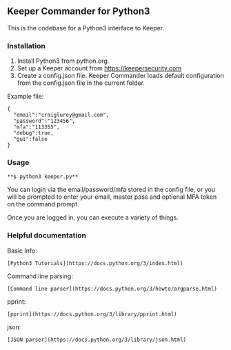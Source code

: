 Keeper Commander for Python3
----

This is the codebase for a Python3 interface to Keeper.

### Installation 

1. Install Python3 from python.org.
2. Set up a Keeper account from https://keepersecurity.com
3. Create a config.json file.  Keeper Commander loads default 
configuration from the config.json file in the current folder.

Example file:

```
{ 
  "email":"craiglurey@gmail.com", 
  "password":"123456", 
  "mfa":"113355", 
  "debug":true, 
  "gui":false 
}
```

### Usage

```
**$ python3 keeper.py**
```

You can login via the email/password/mfa stored in the config file,
or you will be prompted to enter your email, master pass and 
optional MFA token on the command prompt.

Once you are logged in, you can execute a variety of things.

### Helpful documentation

Basic Info:

    [Python3 Tutorials](https://docs.python.org/3/index.html)

Command line parsing:

    [Command line parser](https://docs.python.org/3/howto/argparse.html)

pprint:

    [pprint](https://docs.python.org/3/library/pprint.html)

json:

    [JSON parser](https://docs.python.org/3/library/json.html)


